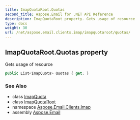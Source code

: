 ```yaml
---
title: ImapQuotaRoot.Quotas
second_title: Aspose.Email for .NET API Reference
description: ImapQuotaRoot property. Gets usage of resource
type: docs
weight: 30
url: /net/aspose.email.clients.imap/imapquotaroot/quotas/
---
```

## ImapQuotaRoot.Quotas property

Gets usage of resource

```csharp
public List<ImapQuota> Quotas { get; }
```

### See Also

* class [ImapQuota](../../imapquota/)
* class [ImapQuotaRoot](../)
* namespace [Aspose.Email.Clients.Imap](../../imapquotaroot/)
* assembly [Aspose.Email](../../../)


